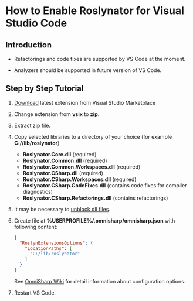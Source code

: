 ﻿# How to Enable Roslynator for Visual Studio Code

## Introduction

* Refactorings and code fixes are supported by VS Code at the moment.

* Analyzers should be supported in future version of VS Code.

## Step by Step Tutorial

1. [Download](http://marketplace.visualstudio.com/items?itemName=josefpihrt.Roslynator2017) latest extension from Visual Studio Marketplace

2. Change extension from **vsix** to **zip**.

3. Extract zip file.

4. Copy selected libraries to a directory of your choice (for example **C://lib/roslynator**)

   * **Roslynator.Core.dll** (required)
   * **Roslynator.Common.dll** (required)
   * **Roslynator.Common.Workspaces.dll** (required)
   * **Roslynator.CSharp.dll** (required)
   * **Roslynator.CSharp.Workspaces.dll** (required)
   * **Roslynator.CSharp.CodeFixes.dll** (contains code fixes for compiler diagnostics)
   * **Roslynator.CSharp.Refactorings.dll** (contains refactorings)

5. It may be necessary to [unblock dll files](https://blogs.msdn.microsoft.com/delay/p/unblockingdownloadedfile/).

6. Create file at **%USERPROFILE%/.omnisharp/omnisharp.json** with following content:

   ```json
   {
     "RoslynExtensionsOptions": {
       "LocationPaths": [
         "C:/lib/roslynator"
       ]
     }
   }
   ```

   See [OmniSharp Wiki](http://github.com/OmniSharp/omnisharp-roslyn/wiki/Configuration-Options) for detail information about configuration options.

7. Restart VS Code.

